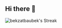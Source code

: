 ## Hi there 👋

![bekzatbaubek's Streak](https://github-readme-streak-stats.herokuapp.com/?user=bekzatbaubek&theme=vue-dark&hide_border=true)
